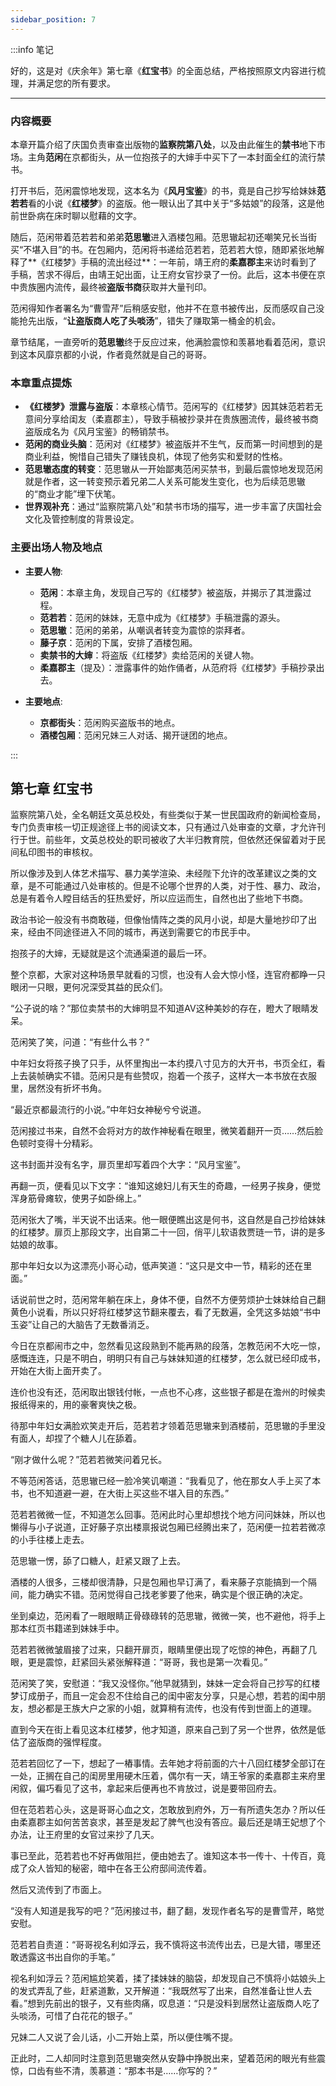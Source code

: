 ```yaml
---
sidebar_position: 7
---
```


:::info 笔记

好的，这是对《庆余年》第七章《**红宝书**》的全面总结，严格按照原文内容进行梳理，并满足您的所有要求。

---

### **内容概要**

本章开篇介绍了庆国负责审查出版物的**监察院第八处**，以及由此催生的**禁书**地下市场。主角**范闲**在京都街头，从一位抱孩子的大婶手中买下了一本封面全红的流行禁书。

打开书后，范闲震惊地发现，这本名为《**风月宝鉴**》的书，竟是自己抄写给妹妹**范若若**看的小说《**红楼梦**》的盗版。他一眼认出了其中关于“多姑娘”的段落，这是他前世卧病在床时聊以慰藉的文字。

随后，范闲带着范若若和弟弟**范思辙**进入酒楼包厢。范思辙起初还嘲笑兄长当街买“不堪入目”的书。在包厢内，范闲将书递给范若若，范若若大惊，随即紧张地解释了**《红楼梦》手稿的流出经过**：一年前，靖王府的**柔嘉郡主**来访时看到了手稿，苦求不得后，由靖王妃出面，让王府女官抄录了一份。此后，这本书便在京中贵族圈内流传，最终被**盗版书商**获取并大量刊印。

范闲得知作者署名为“曹雪芹”后稍感安慰，他并不在意书被传出，反而感叹自己没能抢先出版，“**让盗版商人吃了头啖汤**”，错失了赚取第一桶金的机会。

章节结尾，一直旁听的**范思辙**终于反应过来，他满脸震惊和羡慕地看着范闲，意识到这本风靡京都的小说，作者竟然就是自己的哥哥。

### **本章重点提炼**

*   **《红楼梦》泄露与盗版**：本章核心情节。范闲写的《红楼梦》因其妹范若若无意间分享给闺友（柔嘉郡主），导致手稿被抄录并在贵族圈流传，最终被书商盗版成名为《风月宝鉴》的畅销禁书。
*   **范闲的商业头脑**：范闲对《红楼梦》被盗版并不生气，反而第一时间想到的是商业利益，惋惜自己错失了赚钱良机，体现了他务实和爱财的性格。
*   **范思辙态度的转变**：范思辙从一开始鄙夷范闲买禁书，到最后震惊地发现范闲就是作者，这一转变预示着兄弟二人关系可能发生变化，也为后续范思辙的“商业才能”埋下伏笔。
*   **世界观补充**：通过“监察院第八处”和禁书市场的描写，进一步丰富了庆国社会文化及管控制度的背景设定。

### **主要出场人物及地点**

*   **主要人物**:
    *   **范闲**：本章主角，发现自己写的《红楼梦》被盗版，并揭示了其泄露过程。
    *   **范若若**：范闲的妹妹，无意中成为《红楼梦》手稿泄露的源头。
    *   **范思辙**：范闲的弟弟，从嘲讽者转变为震惊的崇拜者。
    *   **藤子京**：范闲的下属，安排了酒楼包厢。
    *   **卖禁书的大婶**：将盗版《红楼梦》卖给范闲的关键人物。
    *   **柔嘉郡主**（提及）：泄露事件的始作俑者，从范府将《红楼梦》手稿抄录出去。

*   **主要地点**:
    *   **京都街头**：范闲购买盗版书的地点。
    *   **酒楼包厢**：范闲兄妹三人对话、揭开谜团的地点。

:::

## 第七章 **红宝书**

监察院第八处，全名朝廷文英总校处，有些类似于某一世民国政府的新闻检查局，专门负责审核一切正规途径上书的阅读文本，只有通过八处审查的文章，才允许刊行于世。前些年，文英总校处的职司被收了大半归教育院，但依然还保留着对于民间私印图书的审核权。

所以像涉及到人体艺术描写、暴力美学渲染、未经陛下允许的改革建议之类的文章，是不可能通过八处审核的。但是不论哪个世界的人类，对于性、暴力、政治，总是有着令人瞠目结舌的狂热爱好，所以应运而生，自然也出了些地下书商。

政治书论一般没有书商敢碰，但像怡情阵之类的风月小说，却是大量地抄印了出来，经由不同途径进入不同的城市，再送到需要它的市民手中。

抱孩子的大婶，无疑就是这个流通渠道的最后一环。

整个京都，大家对这种场景早就看的习惯，也没有人会大惊小怪，连官府都睁一只眼闭一只眼，更何况深受其益的民众们。

“公子说的啥？”那位卖禁书的大婶明显不知道AV这种美妙的存在，瞪大了眼睛发呆。

范闲笑了笑，问道：“有些什么书？”

中年妇女将孩子换了只手，从怀里掏出一本约摸八寸见方的大开书，书页全红，看上去装帧确实不错。范闲只是有些赞叹，抱着一个孩子，这样大一本书放在衣服里，居然没有折坏书角。

“最近京都最流行的小说。”中年妇女神秘兮兮说道。

范闲接过书来，自然不会将对方的故作神秘看在眼里，微笑着翻开一页……然后脸色顿时变得十分精彩。

这书封面并没有名字，扉页里却写着四个大字：“风月宝鉴”。

再翻一页，便看见以下文字：“谁知这媳妇儿有天生的奇趣，一经男子挨身，便觉浑身筋骨瘫软，使男子如卧绵上。”

范闲张大了嘴，半天说不出话来。他一眼便瞧出这是何书，这自然是自己抄给妹妹的红楼梦。扉页上那段文字，出自第二十一回，俏平儿软语救贾琏一节，讲的是多姑娘的故事。

那中年妇女以为这漂亮小哥心动，低声笑道：“这只是文中一节，精彩的还在里面。”

话说前世之时，范闲常年躺在床上，身体不便，自然不方便劳烦护士妹妹给自己翻黄色小说看，所以只好将红楼梦这节翻来覆去，看了无数遍，全凭这多姑娘“书中玉姿”让自己的大脑告了无数番消乏。

今日在京都闹市之中，忽然看见这段熟到不能再熟的段落，怎教范闲不大吃一惊，感慨连连，只是不明白，明明只有自己与妹妹知道的红楼梦，怎么就已经印成书，开始在大街上面开卖了。

连价也没有还，范闲取出银钱付帐，一点也不心疼，这些银子都是在澹州的时候卖报纸得来的，用的豪奢爽快之极。

待那中年妇女满脸欢笑走开后，范若若才领着范思辙来到酒楼前，范思辙的手里没有面人，却捏了个糖人儿在舔着。

“刚才做什么呢？”范若若微笑问着兄长。

不等范闲答话，范思辙已经一脸冷笑讥嘲道：“我看见了，他在那女人手上买了本书，也不知道避一避，在大街上买这些不堪入目的东西。”

范若若微微一怔，不知道怎么回事。范闲此时心里却想找个地方问问妹妹，所以也懒得与小子说道，正好藤子京出楼禀报说包厢已经腾出来了，范闲便一拉若若微凉的小手往楼上走去。

范思辙一愣，舔了口糖人，赶紧又跟了上去。

酒楼的人很多，三楼却很清静，只是包厢也早订满了，看来藤子京能搞到一个隔间，能力确实不错。范闲觉得自己找老爹要了他来，确实是个很正确的决定。

坐到桌边，范闲看了一眼眼睛正骨碌碌转的范思辙，微微一笑，也不避他，将手上那本红页书籍递到妹妹手中。

范若若微微皱眉接了过来，只翻开扉页，眼睛里便出现了吃惊的神色，再翻了几眼，更是震惊，赶紧回头紧张解释道：“哥哥，我也是第一次看见。”

范闲笑了笑，安慰道：“我又没怪你。”他早就猜到，妹妹一定会将自己抄写的红楼梦订成册子，而且一定会忍不住给自己的闺中密友分享，只是心想，若若的闺中朋友，想必都是王族大户之家的小姐，就算稍有流传，也没有传到世面上的道理。

直到今天在街上看见这本红楼梦，他才知道，原来自己到了另一个世界，依然是低估了盗版商的强悍程度。

范若若回忆了一下，想起了一樁事情。去年她才将前面的六十八回红楼梦全部订在一处，正搁在自己的闺房里用硬木压着，偶尔有一天，靖王爷家的柔嘉郡主来府里闲叙，偏巧看见了这书，拿起来后便再也不肯放过，说是要带回府去。

但在范若若心头，这是哥哥心血之文，怎敢放到府外，万一有所遗失怎办？所以任由柔嘉郡主如何苦苦哀求，甚至是发起了脾气也没有答应。最后还是靖王妃想了个办法，让王府里的女官过来抄了几天。

事已至此，范若若也不好再做阻拦，便由她去了。谁知这本书一传十、十传百，竟成了众人皆知的秘密，暗中在各王公府邸间流传着。

然后又流传到了市面上。

“没有人知道是我写的吧？”范闲接过书，翻了翻，发现作者名写的是曹雪芹，略觉安慰。

范若若自责道：“哥哥视名利如浮云，我不慎将这书流传出去，已是大错，哪里还敢透露这书出自你的手笔。”

视名利如浮云？范闲尴尬笑着，揉了揉妹妹的脑袋，却发现自己不慎将小姑娘头上的发式弄乱了些，赶紧道歉，又开解道：“我既然写了出来，自然准备让世人去看。”想到先前出的银子，又有些肉痛，叹息道：“只是没料到居然让盗版商人吃了头啖汤，可惜了白花花的银子。”

兄妹二人又说了会儿话，小二开始上菜，所以便住嘴不提。

正此时，二人却同时注意到范思辙突然从安静中挣脱出来，望着范闲的眼光有些震惊，口齿有些不清，羡慕道：“那本书是……你写的？”

